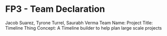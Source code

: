 # FP3 - Team Declaration
Jacob Suarez, Tyrone Turrel, Saurabh Verma
Team Name: 
Project Title: Timeline Thing
Concept: A Timeline builder to help plan large scale projects
